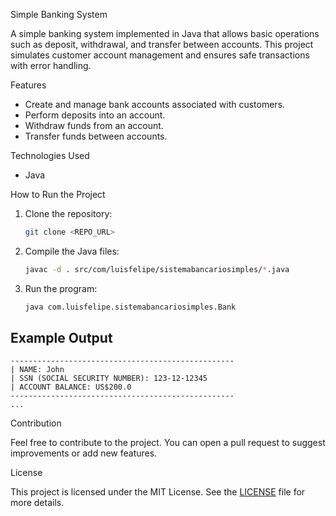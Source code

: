 Simple Banking System

A simple banking system implemented in Java that allows basic operations such as deposit, withdrawal, and transfer between accounts. This project simulates customer account management and ensures safe transactions with error handling.

Features

- Create and manage bank accounts associated with customers.
- Perform deposits into an account.
- Withdraw funds from an account.
- Transfer funds between accounts.

Technologies Used

- Java

How to Run the Project

1. Clone the repository:
   ```bash
   git clone <REPO_URL>
   ```
2. Compile the Java files:
   ```bash
   javac -d . src/com/luisfelipe/sistemabancariosimples/*.java
   ```
3. Run the program:
   ```bash
   java com.luisfelipe.sistemabancariosimples.Bank
   ```

## Example Output

```
--------------------------------------------------
| NAME: John
| SSN (SOCIAL SECURITY NUMBER): 123-12-12345
| ACCOUNT BALANCE: US$200.0
--------------------------------------------------
...
```

Contribution

Feel free to contribute to the project. You can open a pull request to suggest improvements or add new features.

License

This project is licensed under the MIT License. See the [LICENSE](LICENSE) file for more details.
